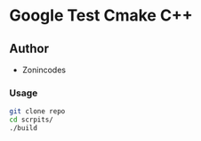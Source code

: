 # Google Test Cmake C++

## Author
* Zonincodes

### Usage
```bash
git clone repo
cd scrpits/
./build
```
